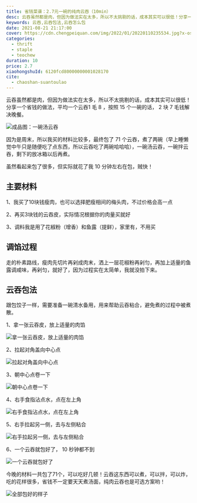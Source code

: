 ```yaml
---
title: 省钱菜谱：2.7元一碗的纯肉云吞（10min）
desc: 云吞虽然都是肉，但因为做法实在太多，所以不太挑剔的话，成本其实可以很低！分享一个省钱的做法，平均一个云吞1毛8，按照15个一碗的话，2块7毛钱解决晚餐。
keywords: 云吞,云吞包法,云吞怎么包
date: 2021-08-21 21:17:00
cover: https://cdn.chengpeiquan.com/img/2022/01/20220110235534.jpg?x-oss-process=image/interlace,1
categories:
  - thrift
  - staple
  - teochew
duration: 10
price: 2.7
xiaohongshuId: 6120fcd80000000001028170
cite:
  - chaoshan-suantoulao
---
```


云吞虽然都是肉，但因为做法实在太多，所以不太挑剔的话，成本其实可以很低！分享一个省钱的做法，平均一个云吞1 毛 8 ，按照 15 个一碗的话， 2 块 7 毛钱解决晚餐。

![成品图：一碗汤云吞](https://cdn.chengpeiquan.com/img/2022/01/20220110235705.jpg?x-oss-process=image/interlace,1)

因为是周末，所以我买的材料比较多，最终包了 71 个云吞，煮了两碗（早上睡懒觉中午只是随便吃了点东西，所以云吞吃了两碗哈哈哈），一碗汤云吞，一碗拌云吞，剩下的放冰箱以后再煮。

虽然看起来包了很多，但实际就花了我 10 分钟左右在包，贼快！

## 主要材料

1、我买了10块钱瘦肉，也可以选择肥瘦相间的梅头肉，不过价格会高一点

2、再买3块钱的云吞皮，实际情况根据你的肉量买就好

3、调料我是用了花椒粉（增香）和鱼露（提鲜），家里有，不用买

## 调馅过程

走的朴素路线，瘦肉先切片再剁成肉末，洒上一层花椒粉再剁匀，再加上适量的鱼露调咸味，再剁匀，就好了，因为过程实在太简单，我就没拍下来。

## 云吞包法

跟包饺子一样，需要准备一碗清水备用，用来帮助云吞粘合，避免煮的过程中被煮散。

1、拿一张云吞皮，放上适量的肉馅

![拿一张云吞皮，放上适量的肉馅](https://cdn.chengpeiquan.com/img/2022/01/20220110235712.jpg?x-oss-process=image/interlace,1)

2、拉起对角盖向中心点

![拉起对角盖向中心点](https://cdn.chengpeiquan.com/img/2022/01/20220110235711.jpg?x-oss-process=image/interlace,1)

3、朝中心点卷一下

![朝中心点卷一下](https://cdn.chengpeiquan.com/img/2022/01/20220110235710.jpg?x-oss-process=image/interlace,1)

4、右手食指沾点水，点在左上角

![右手食指沾点水，点在左上角](https://cdn.chengpeiquan.com/img/2022/01/20220110235709.jpg?x-oss-process=image/interlace,1)

5、右手拉起另一侧，去与左侧粘合

![右手拉起另一侧，去与左侧粘合](https://cdn.chengpeiquan.com/img/2022/01/20220110235708.jpg?x-oss-process=image/interlace,1)

6、一个云吞就包好了， 10 秒钟都不到

![一个云吞就包好了](https://cdn.chengpeiquan.com/img/2022/01/20220110235707.jpg?x-oss-process=image/interlace,1)

今晚的材料一共包了71个，可以吃好几顿！云吞这东西可以煮，可以拌，可以炸，吃的花样很多，省钱不一定要天天煮汤面，纯肉云吞也是可选方案哟！

![全部包好的样子](https://cdn.chengpeiquan.com/img/2022/01/20220110235706.jpg?x-oss-process=image/interlace,1)
